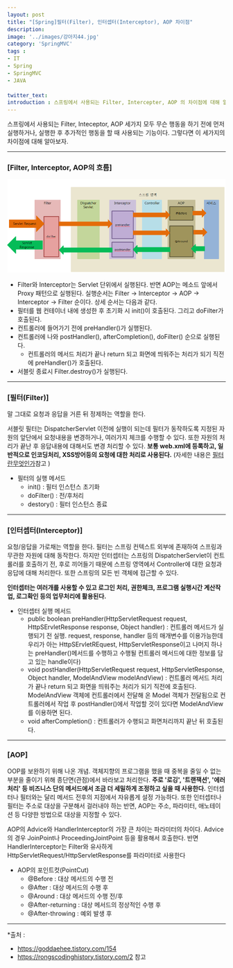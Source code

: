 ```yaml
---
layout: post
title: "[Spring]필터(Filter), 인터셉터(Interceptor), AOP 차이점"
description: 
image: '../images/강아지44.jpg'
category: 'SpringMVC'
tags : 
- IT
- Spring
- SpringMVC
- JAVA

twitter_text: 
introduction : 스프링에서 사용되는 Filter, Intercepter, AOP 의 차이점에 대해 알아보자.
---
```


스프링에서 사용되는 Filter, Inteceptor, AOP 세가지 모두 무슨 행동을 하기 전에 먼저 실행하거나, 실행한 후 추가적인 행동을 할 때 사용되는 기능이다. 그렇다면 이 세가지의 차이점에 대해 알아보자.


_ _ _

### [Filter, Interceptor, AOP의 흐름]

![](../images/filter_aop_20190313.jpg)
- Filter와 Interceptor는 Servlet 단위에서 실행된다. 반면 AOP는 메소드 앞에서 Proxy 패턴으로 실행된다. 실행순서는 Filter -> Interceptor -> AOP -> Interceptor -> Filter 순이다. 상세 순서는 다음과 같다.
- 필터를 웹 컨테이너 내에 생성한 후 초기화 시 init()이 호출된다. 그리고 doFilter가 호출된다.
- 컨트롤러에 들어가기 전에 preHandler()가 실행된다.
- 컨트롤러에 나와 postHandler(), afterCompletion(), doFilter() 순으로 실행된다.
	- 컨트롤러의 메서드 처리가 끝나 return 되고 화면에 띄워주는 처리가 되기 직전에 preHandler()가 호출된다. 
- 서블릿 종료시 Filter.destroy()가 실행된다.

_ _ _



### [필터(Filter)]

말 그대로 요청과 응답을 거른 뒤 정제하는 역할을 한다. 

서블릿 필터는 DispatcherServlet 이전에 실행이 되는데 필터가 동작하도록 지정된 자원의 앞단에서 요청내용을 변경하거나, 여러가지 체크를 수행할 수 있다. 또한 자원의 처리가 끝난 후 응답내용에 대해서도 변경 처리할 수 있다. **보통 web.xml에 등록하고, 일반적으로 인코딩처리, XSS방어등의 요청에 대한 처리로 사용된다.** (자세한 내용은 [필터란무엇인가](https://twofootdog.github.io/Spring-%ED%95%84%ED%84%B0(Filter)%EB%9E%80-%EB%AC%B4%EC%97%87%EC%9D%B8%EA%B0%80/)참고 )

- 필터의 실행 메서드
	- init() : 필터 인스턴스 초기화
	- doFilter() : 전/후처리
	- destory() : 필터 인스턴스 종료



_ _ _


### [인터셉터(Interceptor)]

요청/응답을 가로채는 역할을 한다. 필터는 스프링 컨텍스트 외부에 존재하여 스프링과 무관한 자원에 대해 동작한다. 하지만 인터셉터는 스프링의 DispatcherServlet이 컨트롤러를 호출하기 전, 후로 끼어들기 때문에 스프링 영역에서 Controller에 대한 요청과 응답에 대해 처리한다. 또한 스프링의 모든 빈 객체에 접근할 수 있다.

**인터셉터는 여러개를 사용할 수 있고 로그인 처리, 권한체크, 프로그램 실행시간 계산작업, 로그확인 등의 업무처리에 활용된다.**
- 인터셉터 실행 메서드
	- public boolean preHandler(HttpServletRequest request, HttpSErvletResponse response, Object handler) : 컨트롤러 메서드가 실행되기 전 실행. request, response, handler 등의 매개변수를 이용가능한데 우리가 아는 HttpSErvletREquest, HttpServletResponse이고 나머지 하나는 preHandler()메서드를 수행하고 수행될 컨트롤러 메서드에 대한 정보를 담고 있는 handle이다)
	- void postHandler(HttpServletRequest request, HttpServletResponse, Object handler, ModelAndView modelAndView) : 컨트롤러 메서드 처리가 끝나 return 되고 화면을 띄워주는 처리가 되기 직전에 호출된다. ModelAndView 객체에 컨트롤러에서 전달해 온 Model 객체가 전달됨으로 컨트롤러에서 작업 후 postHandler()에서 작업할 것이 있다면 ModelAndView를 이용하면 된다.
	- void afterCompletion() : 컨트롤러가 수행되고 화면처리까지 끝난 뒤 호출된다.





_ _ _


### [AOP]

OOP를 보완하기 위해 나온 개념. 객체지향의 프로그램을 했을 때 중복을 줄일 수 없는 부분을 줄이기 위해 종단면(관점)에서 바라보고 처리한다. **주로 '로깅', '트랜잭션', '에러처리' 등 비즈니스 단의 메서드에서 조금 더 세밀하게 조정하고 싶을 때 사용한다.** 인터셉터나 필터와는 달리 메서드 전후의 지점에서 자유롭게 설정 가능하다. 또한 인터셉터나 필터는 주소로 대상을 구분해서 걸러내야 하는 반면, AOP는 주소, 파라미터, 애노테이션 등 다양한 방법으로 대상을 지정할 수 있다. 

AOP의 Advice와 HandlerInterceptor의 가장 큰 차이는 파라미터의 차이다. Advice의 경우 JoinPoint나 ProceedingJointPoint 등을 활용해서 호출한다. 반면 HandlerInterceptor는 Filter와 유사하게 HttpServletRequest/HttpServletResponse를 파라미터로 사용한다

- AOP의 포인트컷(PointCut)
	- @Before : 대상 메서드의 수행 전
	- @After : 대상 메서드의 수행 후
	- @Around : 대상 메서드의 수행 전/후
	- @After-returning : 대상 메서드의 정상적인 수행 후
	- @After-throwing : 예외 발생 후





_ _ _




*출처 : 
- <https://goddaehee.tistory.com/154> 
- <https://rongscodinghistory.tistory.com/2> 참고